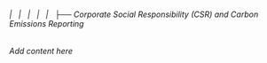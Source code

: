 ###### |   |   |   |   |   ├── Corporate Social Responsibility (CSR) and Carbon Emissions Reporting

*Add content here*